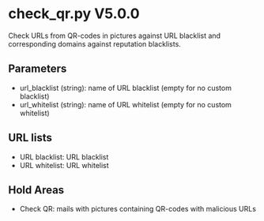 check_qr.py V5.0.0
==================

Check URLs from QR-codes in pictures against URL blacklist and corresponding domains against reputation blacklists.

## Parameters
* url_blacklist (string): name of URL blacklist (empty for no custom blacklist)
* url_whitelist (string): name of URL whitelist (empty for no custom whitelist)

## URL lists
* URL blacklist: URL blacklist
* URL whitelist: URL whitelist

## Hold Areas
* Check QR: mails with pictures containing QR-codes with malicious URLs
